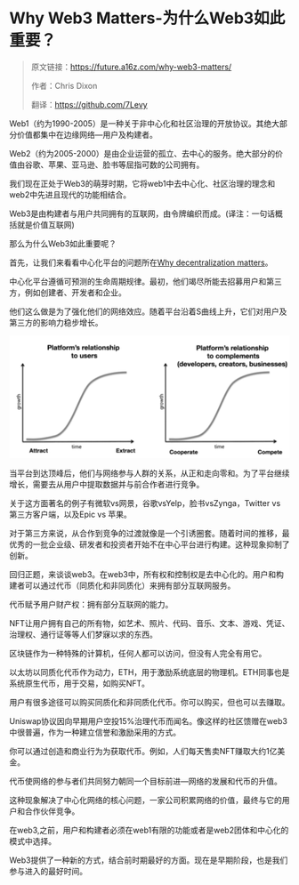 # Why Web3 Matters-为什么Web3如此重要？


> 原文链接：https://future.a16z.com/why-web3-matters/
>
> 作者：Chris Dixon
>
> 翻译：https://github.com/7Levy

Web1（约为1990-2005）是一种关于非中心化和社区治理的开放协议。其绝大部分价值都集中在边缘网络—用户及构建者。

Web2（约为2005-2000）是由企业运营的孤立、去中心的服务。绝大部分的价值由谷歌、苹果、亚马逊、脸书等屈指可数的公司拥有。

我们现在正处于Web3的萌芽时期，它将web1中去中心化、社区治理的理念和web2中先进且现代的功能相结合。

Web3是由构建者与用户共同拥有的互联网，由令牌编织而成。(译注：一句话概括就是价值互联网)

那么为什么Web3如此重要呢？

首先，让我们来看看中心化平台的问题所在[Why decentralization matters](https://cdixon.org/2018/02/18/why-decentralization-matters)。

中心化平台遵循可预测的生命周期规律。最初，他们竭尽所能去招募用户和第三方，例如创建者、开发者和企业。

他们这么做是为了强化他们的网络效应。随着平台沿着S曲线上升，它们对用户及第三方的影响力稳步增长。

![Snipaste_2021-11-27_14-44-28](Snipaste_2021-11-27_14-44-28.png)

当平台到达顶峰后，他们与网络参与人群的关系，从正和走向零和。为了平台继续增长，需要去从用户中提取数据并与前合作者进行竞争。

关于这方面著名的例子有微软vs网景，谷歌vsYelp，脸书vsZynga，Twitter vs 第三方客户端，以及Epic vs 苹果。

对于第三方来说，从合作到竞争的过渡就像是一个引诱圈套。随着时间的推移，最优秀的一批企业级、研发者和投资者开始不在中心平台进行构建。这种现象抑制了创新。

回归正题，来谈谈web3。在web3中，所有权和控制权是去中心化的。用户和构建者可以通过代币（同质化和非同质化）来拥有部分互联网服务。

代币赋予用户财产权：拥有部分互联网的能力。

NFT让用户拥有自己的所有物，如艺术、照片、代码、音乐、文本、游戏、凭证、治理权、通行证等等人们梦寐以求的东西。

区块链作为一种特殊的计算机，任何人都可以访问，但没有人完全有用它。

以太坊以同质化代币作为动力，ETH，用于激励系统底层的物理机。ETH同事也是系统原生代币，用于交易，如购买NFT。

用户有很多途径可以购买同质化和非同质化代币。你可以购买，但也可以去赚取。

Uniswap协议因向早期用户空投15%治理代币而闻名。像这样的社区馈赠在web3中很普遍，作为一种建立信誉和激励采用的方式。

你可以通过创造和商业行为为获取代币。例如，人们每天售卖NFT赚取大约1亿美金。

代币使网络的参与者们共同努力朝同一个目标前进—网络的发展和代币的升值。

这种现象解决了中心化网络的核心问题，一家公司积累网络的价值，最终与它的用户和合作伙伴竞争。

在web3,之前，用户和构建者必须在web1有限的功能或者是web2团体和中心化的模式中选择。

Web3提供了一种新的方式，结合前时期最好的方面。现在是早期阶段，也是我们参与进入的最好时间。
